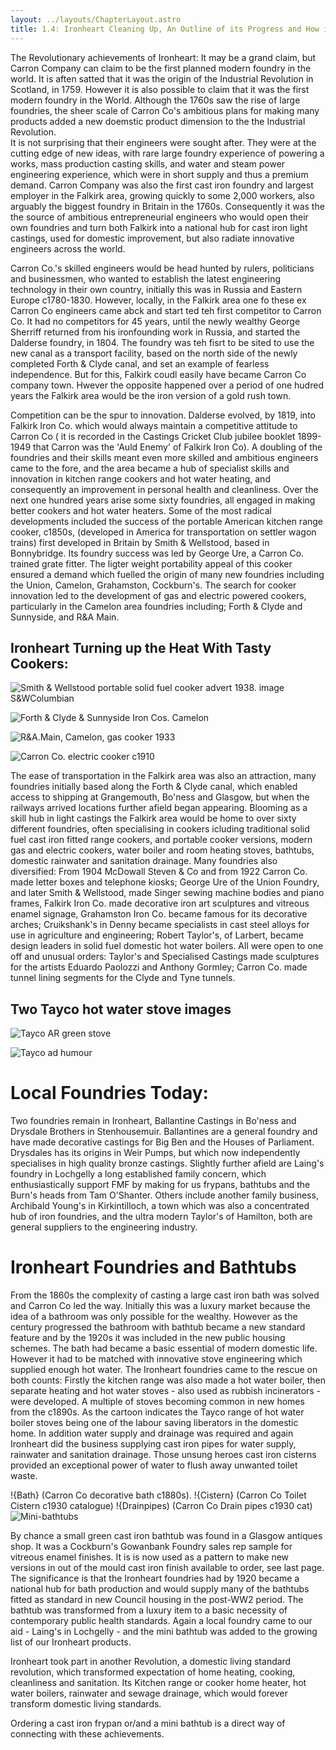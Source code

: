 ```yaml
---
layout: ../layouts/ChapterLayout.astro
title: 1.4: Ironheart Cleaning Up, An Outline of its Progress and How it Heated up a Domestic Revolution:
---
```

The Revolutionary achievements of Ironheart:
It may be a grand claim, but Carron Company can claim to be the first planned modern foundry in the world. It is aften satted that it was the origin of the Industrial Revolution in Scotland, in 1759. However it is also possible to claim that it was the first modern foundry in the World. Although the 1760s saw the rise of large foundries, the sheer scale of Carron Co's ambitious plans for making many products added a new doemstic product dimension to the the Industrial Revolution.   
It is not surprising that their engineers were sought after. They were at the cutting edge of new ideas, with rare large foundry experience of powering a works, mass production casting skills, and water and steam power engineering experience, which were in short supply and thus a premium demand. Carron Company was also the first cast iron foundry and largest employer in the Falkirk area, growing quickly to some 2,000 workers, also arguably the biggest foundry in Britain in the 1760s. Consequently it was the the source of ambitious entrepreneurial engineers who would open their own foundries and turn both Falkirk into a national hub for cast iron light castings, used for domestic improvement, but also radiate innovative engineers across the world.

Carron Co.'s skilled engineers would be head hunted by rulers, politicians and businessmen, who wanted to establish the latest engineering technology in their own country, initially this was in Russia and Eastern Europe c1780-1830. However, locally, in the Falkirk area one fo these ex Carron Co engineers came abck and start ted teh first competitor to Carron Co. It had no competitors for 45 years, until the newly wealthy George Sherriff returned from his ironfounding work in Russia, and started the Dalderse foundry, in 1804. The foundry was teh fisrt to be sited to use the new canal as a transport facility, based on the north side of the newly completed Forth & Clyde canal, and set an example of fearless independence. But for this, Falkirk coudl easily have became Carron Co company town. Hwever the opposite happened over a period of one hudred years the Falkirk area would be the iron version of a gold rush town.

Competition can be the spur to innovation. Dalderse evolved, by 1819, into Falkirk Iron Co. which would always maintain a competitive attitude to Carron Co ( it is recorded in the Castings Cricket Club jubilee booklet 1899-1949 that Carron was the 'Auld Enemy' of Falkirk Iron Co). A doubling of the foundries and their skills meant even more skilled and ambitious engineers came to the fore, and the area became a hub of specialist skills and innovation in kitchen range cookers and hot water heating, and consequently an improvement in personal health and cleanliness. Over the next one hundred years arise some sixty foundries, all engaged in making better cookers and hot water heaters. Some of the most radical developments included the success of the portable American kitchen range cooker, c1850s, (developed in America for transportation on settler wagon trains) first developed in Britain by Smith & Wellstood, based in Bonnybridge. Its foundry success was led by George Ure, a Carron Co. trained grate fitter. The ligter weight portability appeal of this cooker ensured a demand which fuelled the origin of many new foundries including the Union, Camelon, Grahamston, Cockburn's. The search for cooker innovation led to the development of gas and electric powered cookers, particularly in the Camelon area foundries including; Forth & Clyde and Sunnyside, and R&A Main.

## Ironheart Turning up the Heat With Tasty Cookers:

![Smith & Wellstood portable solid fuel cooker advert 1938. image S&WColumbian](S-and-W-Columbian-stove-1938)

![Forth & Clyde & Sunnyside Iron Cos. Camelon](Sunnyside-cooker-and-workforce-1890)

![R&A.Main, Camelon, gas cooker 1933](RAMain-Gas-1933-12GHK-Main)

![Carron Co. electric cooker c1910](carronelectricook)

The ease of transportation in the Falkirk area was also an attraction, many foundries initially based along the Forth & Clyde canal, which enabled access to shipping at Grangemouth, Bo'ness and Glasgow, but when the railways arrived locations further afield began appearing. Blooming as a skill hub in light castings the Falkirk area would be home to over sixty different foundries, often specialising in cookers icluding traditional solid fuel cast iron fitted range cookers, and portable cooker versions, modern gas and electric cookers, water boiler and room heating stoves, bathtubs, domestic rainwater and sanitation drainage. Many foundries also diversified: From 1904 McDowall Steven & Co and from 1922 Carron Co. made letter boxes and telephone kiosks; George Ure of the Union Foundry, and later Smith & Wellstood, made Singer sewing machine bodies and piano frames, Falkirk Iron Co. made decorative iron art sculptures and vitreous enamel signage, Grahamston Iron Co. became famous for its decorative arches; Cruikshank's in Denny became specialists in cast steel alloys for use in agriculture and engineering; Robert Taylor's, of Larbert, became design leaders in solid fuel domestic hot water boilers. All were open to one off and unusual orders: Taylor's and Specialised Castings made sculptures for the artists Eduardo Paolozzi and Anthony Gormley; Carron Co. made tunnel lining segments for the Clyde and Tyne tunnels.

## Two Tayco hot water stove images

![Tayco AR green stove](Tayco-AR-green-stove)

![Tayco ad humour](Tayco-ad-humour)

# Local Foundries Today:

Two foundries remain in Ironheart, Ballantine Castings in Bo'ness and Drysdale Brothers in Stenhousemuir. Ballantines are a general foundry and have made decorative castings for Big Ben and the Houses of Parliament. Drysdales has its origins in Weir Pumps, but which now independently specialises in high quality bronze castings. Slightly further afield are Laing's foundry in Lochgelly a long established family concern, which enthusiastically support FMF by making for us frypans, bathtubs and the Burn's heads from Tam O'Shanter. Others include another family business, Archibald Young's in Kirkintilloch, a town which was also a concentrated hub of iron foundries, and the ultra modern Taylor's of Hamilton, both are general suppliers to the engineering industry.

# Ironheart Foundries and Bathtubs

From the 1860s the complexity of casting a large cast iron bath was solved and Carron Co led the way. Initially this was a luxury market because the idea of a bathroom was only possible for the wealthy. However as the century progressed the bathroom with bathtub became a new standard feature and by the 1920s it was included in the new public housing schemes. The bath had became a basic essential of modern domestic life. However it had to be matched with innovative stove engineering which supplied enough hot water. The Ironheart foundries came to the rescue on both counts: Firstly the kitchen range was also made a hot water boiler, then separate heating and hot water stoves - also used as rubbish incinerators - were developed. A multiple of stoves becoming common in new homes from the c1890s. As the cartoon indicates the Tayco range of hot water boiler stoves being one of the labour saving liberators in the domestic home. In addition water supply and drainage was required and again Ironheart did the business supplying cast iron pipes for water supply, rainwater and sanitation drainage. Those unsung heroes cast iron cisterns provided an exceptional power of water to flush away unwanted toilet waste.

!{Bath} (Carron Co decorative bath c1880s).
!{Cistern} (Carron Co Toilet Cistern c1930 catalogue)
!{Drainpipes) (Carron Co Drain pipes c1930 cat)  
![Mini-bathtubs](AIBathtubsx6)

By chance a small green cast iron bathtub was found in a Glasgow antiques shop. It was a Cockburn's Gowanbank Foundry sales rep sample for vitreous enamel finishes. It is is now used as a pattern to make new versions in out of the mould cast iron finish available to order, see last page. The significance is that the Ironheart foundries had by 1920 became a national hub for bath production and would supply many of the bathtubs fitted as standard in new Council housing in the post-WW2 period. The bathtub was transformed from a luxury item to a basic necessity of contemporary public health standards. Again a local foundry came to our aid - Laing's in Lochgelly -  and the mini bathtub was added to the growing list of our Ironheart products.

Ironheart took part in another Revolution, a domestic living standard revolution, which transformed expectation of home heating, cooking, cleanliness and sanitation. Its Kitchen range or cooker home heater, hot water boilers, rainwater and sewage drainage, which would forever transform domestic living standards.

 Ordering a cast iron frypan or/and a mini bathtub is a direct way of connecting with these achievements.
